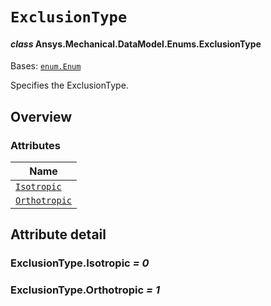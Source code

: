 # `ExclusionType`

<a id="ansys.mechanical.stubs.v241.Ansys.Mechanical.DataModel.Enums.ExclusionType"></a>

#### *class* Ansys.Mechanical.DataModel.Enums.ExclusionType

Bases: [`enum.Enum`](https://docs.python.org/3/library/enum.html#enum.Enum)

Specifies the ExclusionType.

<!-- !! processed by numpydoc !! -->

<a id="overview"></a>

## Overview

### Attributes

| Name |
| --------------------------------------------- |
| [`Isotropic`](#ExclusionType.Isotropic) |
| [`Orthotropic`](#ExclusionType.Orthotropic) |

<a id="attribute-detail"></a>

## Attribute detail

<a id="ExclusionType.Isotropic"></a>

### ExclusionType.Isotropic *= 0*

<a id="ExclusionType.Orthotropic"></a>

### ExclusionType.Orthotropic *= 1*


